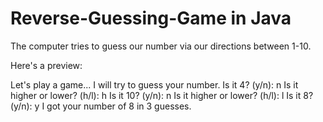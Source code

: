 # Reverse-Guessing-Game in Java
The computer tries to guess our number via our directions between 1-10. 

Here's a preview:

Let's play a game... I will try to guess your number.
 Is it 4? (y/n): n
Is it higher or lower? (h/l): h
 Is it 10? (y/n): n
Is it higher or lower? (h/l): l
 Is it 8? (y/n): y
I got your number of 8 in 3 guesses.

